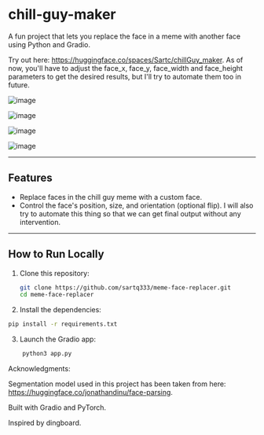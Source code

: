 # chill-guy-maker

A fun project that lets you replace the face in a meme with another face using Python and Gradio.

Try out here: https://huggingface.co/spaces/Sartc/chillGuy_maker.
As of now, you'll have to adjust the face_x, face_y, face_width and face_height parameters to get the desired results, but I'll try to automate them too in future. 

![image](https://github.com/user-attachments/assets/638ce7ed-3829-43c4-8195-e5d0666bfadc)

![image](https://github.com/user-attachments/assets/0e69ab8a-06a2-4620-8112-efe8e7c3a507)


![image](https://github.com/user-attachments/assets/4cacd0c2-ee81-4f5e-b6e0-74301958b1f6)

![image](https://github.com/user-attachments/assets/21115774-4735-4583-ae4f-779d6c66a205)



---

## Features

- Replace faces in the chill guy meme with a custom face.
- Control the face's position, size, and orientation (optional flip). I will also try to automate this thing so that we can get final output without any intervention.

---

## How to Run Locally

1. Clone this repository:
   ```bash
   git clone https://github.com/sartq333/meme-face-replacer.git
   cd meme-face-replacer
   ```
2. Install the dependencies:
```bash
pip install -r requirements.txt
```
3. Launch the Gradio app:
```bash
    python3 app.py
```

Acknowledgments:

   Segmentation model used in this project has been taken from here: https://huggingface.co/jonathandinu/face-parsing.

   Built with Gradio and PyTorch.
   
   Inspired by dingboard.
